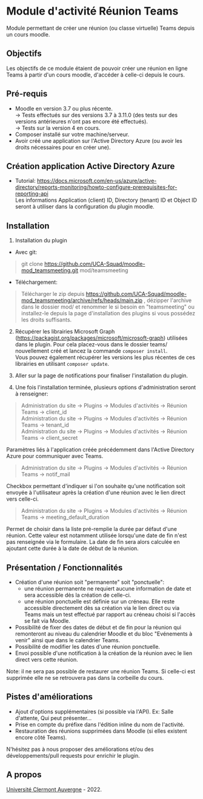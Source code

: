 Module d'activité Réunion Teams
==================================
Module permettant de créer une réunion (ou classe virtuelle) Teams depuis un cours moodle.

Objectifs
------------
Les objectifs de ce module étaient de pouvoir créer une réunion en ligne Teams à partir d'un cours moodle, d'accéder à celle-ci depuis le cours. 

Pré-requis
------------
- Moodle en version 3.7 ou plus récente.<br/>
-> Tests effectués sur des versions 3.7 à 3.11.0 (des tests sur des versions antérieures n'ont pas encore été effectués).<br/>
-> Tests sur la version 4 en cours.<br/>
- Composer installé sur votre machine/serveur.
- Avoir créé une application sur l'Active Directory Azure (ou avoir les droits nécessaires pour en créer une).

Création application Active Directory Azure
------------
- Tutorial: <a href="https://docs.microsoft.com/en-us/azure/active-directory/reports-monitoring/howto-configure-prerequisites-for-reporting-api" target="_blank">https://docs.microsoft.com/en-us/azure/active-directory/reports-monitoring/howto-configure-prerequisites-for-reporting-api</a> <br/>
Les informations Application (client) ID, Directory (tenant) ID et Object ID seront à utiliser dans la configuration du plugin moodle. 


Installation
------------
1. Installation du plugin

- Avec git:
> git clone https://github.com/UCA-Squad/moodle-mod_teamsmeeting.git mod/teamsmeeting

- Téléchargement:
> Télécharger le zip depuis <a href="https://github.com/UCA-Squad/moodle-mod_teamsmeeting/archive/refs/heads/main.zip" target="_blank">https://github.com/UCA-Squad/moodle-mod_teamsmeeting/archive/refs/heads/main.zip </a>, dézipper l'archive dans le dossier mod/ et renommer le si besoin en "teamsmeeting" ou installez-le depuis la page d'installation des plugins si vous possédez les droits suffisants.

2. Récupérer les librairies Microsoft Graph (https://packagist.org/packages/microsoft/microsoft-graph) utilisées dans le plugin. Pour cela placez-vous dans le dossier teams/ nouvellement créé et lancez la commande ```composer install```.<br/>
Vous pouvez également récupérer les versions les plus récentes de ces librairies en utilisant ```composer update```.
  
3. Aller sur la page de notifications pour finaliser l'installation du plugin.

4. Une fois l'installation terminée, plusieurs options d'administration seront à renseigner:

> Administration du site -> Plugins -> Modules d'activités -> Réunion Teams -> client_id<br/>
> Administration du site -> Plugins -> Modules d'activités -> Réunion Teams -> tenant_id<br/>
> Administration du site -> Plugins -> Modules d'activités -> Réunion Teams -> client_secret

Paramètres liés à l'application créée précédemment dans l'Active Directory Azure pour communiquer avec Teams.

> Administration du site -> Plugins -> Modules d'activités -> Réunion Teams -> notif_mail

Checkbox permettant d'indiquer si l'on souhaite qu'une notification soit envoyée à l'utilisateur après la création d'une réunion avec le lien direct vers celle-ci.

> Administration du site -> Plugins -> Modules d'activités -> Réunion Teams -> meeting_default_duration
 
Permet de choisir dans la liste pré-remplie la durée par défaut d'une réunion. Cette valeur est notamment utilisée lorsqu'une date de fin n'est pas renseignée via le formulaire. La date de fin sera alors calculée en ajoutant cette durée à la date de début de la réunion.


Présentation / Fonctionnalités
------------
- Création d'une réunion soit "permanente" soit "ponctuelle":
  - une réunion permanente ne requiert aucune information de date et sera accessible dès la création de celle-ci.
  - une réunion ponctuelle est définie sur un créneau. Elle reste accessible directement dès sa création via le lien direct ou via Teams mais un test effectué par rapport au créneau choisi si l'accès se fait via Moodle.
- Possibilité de fixer des dates de début et de fin pour la réunion qui remonteront au niveau du calendrier Moodle et du bloc "Evénements à venir" ainsi que dans le calendrier Teams.
- Possibilité de modifier les dates d'une réunion ponctuelle.
- Envoi possible d'une notification à la création de la réunion avec le lien direct vers cette réunion.

<p>Note: il ne sera pas possible de restaurer une réunion Teams. Si celle-ci est supprimée elle ne se retrouvera pas dans la corbeille du cours.<br/>

Pistes d'améliorations
-----
- Ajout d'options supplémentaires (si possible via l'API). Ex: Salle d'attente, Qui peut présenter...
- Prise en compte du préfixe dans l'édition inline du nom de l'activité.
- Restauration des réunions supprimées dans Moodle (si elles existent encore côté Teams).
<p>N'hésitez pas à nous proposer des améliorations et/ou des développements/pull requests pour enrichir le plugin.</p>  

A propos
------
<a href="https://www.uca.fr">Université Clermont Auvergne</a> - 2022.<br/>
